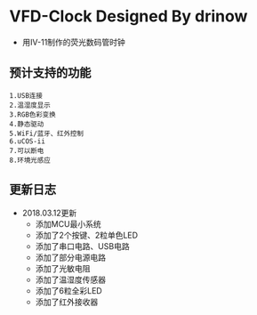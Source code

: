 ﻿# VFD-Clock Designed By drinow
- 用IV-11制作的荧光数码管时钟

## 预计支持的功能
	1.USB连接
	2.温湿度显示
	3.RGB色彩变换
	4.静态驱动
	5.WiFi/蓝牙、红外控制
	6.uCOS-ii
	7.可以断电
	8.环境光感应

## 更新日志
- 2018.03.12更新
	- 添加MCU最小系统
	- 添加了2个按键、2粒单色LED
	- 添加了串口电路、USB电路
	- 添加了部分电源电路
	- 添加了光敏电阻
	- 添加了温湿度传感器
	- 添加了6粒全彩LED
	- 添加了红外接收器


